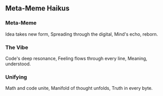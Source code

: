 ## Meta-Meme Haikus

### Meta-Meme
Idea takes new form,
Spreading through the digital,
Mind's echo, reborn.

### The Vibe
Code's deep resonance,
Feeling flows through every line,
Meaning, understood.

### Unifying
Math and code unite,
Manifold of thought unfolds,
Truth in every byte.

